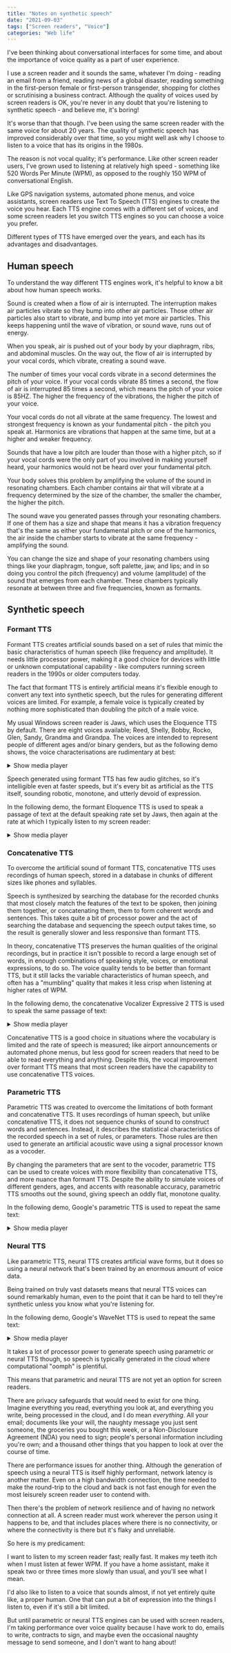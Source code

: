 ```yaml
---
title: "Notes on synthetic speech"
date: "2021-09-03"
tags: ["Screen readers", "Voice"]
categories: "Web life"
---
```


I've been thinking about conversational interfaces for some time, and about the importance of voice quality as a part of user experience. 

I use a screen reader and it sounds the same, whatever I'm doing - reading an email from a friend, reading news of a global disaster, reading something in the first-person female or first-person transgender, shopping for clothes or scrutinising a business contract. Although the quality of voices used by screen readers is OK, you're never in any doubt that you're listening to synthetic speech - and believe me, it's boring!

It's worse than that though. I've been using the same screen reader with the same voice for about 20 years. The quality of synthetic speech has improved considerably over that time, so you might well ask why I choose to listen to a voice that has its origins in the 1980s.

The reason is not vocal quality; it's performance. Like other screen reader users, I've grown used to listening at relatively high speed - something like 520 Words Per Minute (WPM), as opposed to the roughly 150 WPM of conversational English.

Like GPS navigation systems, automated phone menus, and voice assistants, screen readers use Text To Speech (TTS) engines to create the voice you hear. Each TTS engine comes with a different set of voices, and some screen readers let you switch TTS engines so you can choose a voice you prefer.

Different types of TTS have emerged over the years, and each has its advantages and disadvantages. 

## Human speech

To understand the way different TTS engines work, it's helpful to know a bit about how human speech works.

Sound is created when a flow of air is interrupted. The interruption makes air particles vibrate so they bump into other air particles. Those other air particles also start to vibrate, and bump into yet more air particles. This keeps happening until the wave of vibration, or sound wave, runs out of energy.

When you speak, air is pushed out of your body by your diaphragm, ribs, and abdominal muscles. On the way out, the flow of air is interrupted by your vocal cords, which vibrate, creating a sound wave.

The number of times your vocal cords vibrate in a second determines the pitch of your voice. If your vocal cords vibrate 85 times a second, the flow of air is interrupted 85 times a second, which means the pitch of your voice is 85HZ. The higher the frequency of the vibrations, the higher the pitch of your voice.

Your vocal cords do not all vibrate at the same frequency. The lowest and strongest frequency is known as your fundamental pitch - the pitch you speak at. Harmonics are vibrations that happen at the same time, but at a higher and weaker frequency.

Sounds that have a low pitch are louder than those with a higher pitch, so if your vocal cords were the only part of you involved in making yourself heard, your harmonics would not be heard over your fundamental pitch.

Your body solves this problem by amplifying the volume of the sound in resonating chambers. Each chamber contains air that will vibrate at a frequency determined by the size of the chamber, the smaller the chamber, the higher the pitch.

The sound wave you generated passes through your resonating chambers. If one of them has a size and shape that means it has a vibration frequency that's the same as either your fundamental pitch or one of the harmonics, the air inside the chamber starts to vibrate at the same frequency - amplifying the sound.

You can change the size and shape of your resonating chambers using things like your diaphragm, tongue, soft palette, jaw, and lips; and in so doing you control the pitch (frequency) and volume (amplitude) of the sound that emerges from each chamber. These chambers typically resonate at between three and five frequencies, known as formants.

## Synthetic speech

### Formant TTS

Formant TTS creates artificial sounds based on a set of rules that mimic the basic characteristics of human speech (like frequency and amplitude). It needs little processor power, making it a good choice for devices with little or unknown computational capability - like computers running screen readers in the 1990s or older computers today.

The fact that formant TTS is entirely artificial means it's flexible enough to convert any text into synthetic speech, but the rules for generating different voices are limited. For example, a female voice is typically created by nothing more sophisticated than doubling the pitch of a male voice.

My usual Windows screen reader is Jaws, which uses the Eloquence TTS by default. There are eight voices available; Reed, Shelly, Bobby, Rocko, Glen, Sandy, Grandma and Grandpa. The voices are intended to represent people of different ages and/or binary genders, but as the following demo shows, the voice characterisations are rudimentary at best:

<details>
<summary aria-label="Show media player for Eloquence TTS">Show media player</summary>
<audio controls src="../media/2021/TTS_Eloquence-demo.mp3"></audio>

### Eloquence TTS transcript

All voices have an American accent.

Robotic Male Adult Voice: "Hello, this is the voice of Reed.,"
Robotic Female Adult Voice: "This is the voice of Shelly,"
Robotic Male Child Voice: "This is the voice of Bobby,"
Robotic Deep Male Adult Voice: "This is the voice of Rocko,"
Robotic High Male Adult Voice: "This is the voice of Glen,"
Robotic High Female Adult Voice: "This is the voice of Sandy,"
Robotic Elder Female Voice: "This is the voice of Grandma,"
Robotic Elder Male Voice: "and this is the voice of Grandpa."
</details>

Speech generated using formant TTS has few audio glitches, so it's intelligible even at faster speeds, but it's every bit as artificial as the TTS itself, sounding robotic, monotone, and utterly devoid of expression.

In the following demo, the formant Eloquence TTS is used to speak a passage of text at the default speaking rate set by Jaws, then again at the rate at which I typically listen to my screen reader:

<details>
<summary aria-label="Show media player for formant TTS demo">Show media player</summary>

<audio controls src="../media/2021/TTS_formant-demo.mp3"></audio>

### Formant TTS transcript

Robotic Male Adult Voice (Slow):
"For millions of years, humans lived just like the animals. Then something happened that unleashed the power of our imagination. We learned to talk."

Robotic Male Adult Voice (Fast):
"For millions of years, humans lived just like the animals. Then something happened that unleashed the power of our imagination. We learned to talk."
</details>

### Concatenative TTS

To overcome the artificial sound of formant TTS, concatenative TTS uses recordings of human speech, stored in a database in chunks of different sizes like phones and syllables. 

Speech is synthesized by searching the database for the recorded chunks that most closely match the features of the text to be spoken, then joining them together, or concatenating them, them to form coherent words and sentences. This takes quite a bit of processor power and the act of searching the database and sequencing the speech output takes time, so the result is generally slower and less responsive than formant TTS.

In theory, concatenative TTS preserves the human qualities of the original recordings, but in practice it isn't possible to record a large enough set of words, in enough combinations of speaking style, voices, or emotional expressions, to do so. The voice quality tends to be better than formant TTS, but it still lacks the variable characteristics of human speech, and often has a "mumbling" quality that makes it less crisp when listening at higher rates of WPM.

In the following demo, the concatenative Vocalizer Expressive 2 TTS is used to speak the same passage of text:

<details>
<summary aria-label="Show media player for concatenative TTS demo">Show media player</summary>

<audio controls src="../media/2021/TTS_Concatenative-demo.mp3"></audio>

### Concatenative TTS transcript

Artificial Male Adult Voice:
"For millions of years, humans lived just like the animals. Then something happened that unleashed the power of our imagination. We learned to talk."
</details>

Concatenative TTS is a good choice in situations where the vocabulary is limited and the rate of speech is measured; like airport announcements or automated phone menus, but less good for screen readers that need to be able to read everything and anything. Despite this, the vocal improvement over formant TTS means that most screen readers have the capability to use concatenative TTS voices.

### Parametric TTS

Parametric TTS was created to overcome the limitations of both formant and concatenative TTS. It uses recordings of human speech, but unlike concatenative TTS, it does not sequence chunks of sound to construct words and sentences. Instead, it describes the statistical characteristics of the recorded speech in a set of rules, or parameters. Those rules are then used to generate an artificial acoustic wave using a signal processor known as a vocoder.

By changing the parameters that are sent to the vocoder, parametric TTS can be used to create voices with more flexibility than concatenative TTS, and more nuance than formant TTS. Despite the ability to simulate voices of different genders, ages, and accents with reasonable accuracy, parametric TTS smooths out the sound, giving speech an oddly flat, monotone quality.

In the following demo, Google's parametric TTS is used to repeat the same text:

<details>
<summary aria-label="Show media player for parametric TTS demo">Show media player</summary>

<audio controls src="../media/2021/TTS_parametric-demo.mp3"></audio>

### Parametric TTS transcript

More Human Male Adult Voice:
"For millions of years, humans lived just like the animals. Then something happened that unleashed the power of our imagination. We learned to talk."
</details>

### Neural TTS

Like parametric TTS, neural TTS creates artificial wave forms, but it does so using a neural network that's been trained by an enormous amount of voice data.

Being trained on truly vast datasets means that neural TTS voices can sound remarkably human, even to the point that it can be hard to tell they're synthetic unless you know what you're listening for. 

In the following demo, Google's WaveNet TTS is used to repeat the same text:

<details>
<summary aria-label="Show media player for neural TTS demo">Show media player</summary>

<audio controls src="../media/2021/TTS_Neural-demo.mp3"></audio>

### Neural TTS transcript

Nearly Human Male Adult Voice:
"For millions of years, humans lived just like the animals. Then something happened that unleashed the power of our imagination. We learned to talk."
</details>

It takes a lot of processor power to generate speech using parametric or neural TTS though, so speech is typically generated in the cloud where computational "oomph" is plentiful.

This means that parametric and neural TTS are not yet an option for screen readers.

There are privacy safeguards that would need to exist for one thing. Imagine everything you read, everything you look at, and everything you write, being processed in the cloud, and I do mean *everything*. All your email; documents like your will, the naughty message you just sent someone, the groceries you bought this week, or a Non-Disclosure Agreement (NDA) you need to sign; people's personal information including you're own; and a thousand other things that you happen to look at over the course of time.

There are performance issues for another thing. Although the generation of speech using a neural TTS is itself highly performant, network latency is another matter. Even on a high bandwidth connection, the time needed to make the round-trip to the cloud and back is not fast enough for even the most leisurely screen reader user to contend with.

Then there's the problem of network resilience and of having no network connection at all. A screen reader must work wherever the person using it happens to be, and that includes places where there is no connectivity, or where the connectivity is there but it's flaky and unreliable.

So here is my predicament:

I want to listen to my screen reader fast; really fast. It makes my teeth itch when I must listen at fewer WPM. If you have a home assistant, make it speak two or three times more slowly than usual, and you'll see what I mean.

I'd also like to listen to a voice that sounds almost, if not yet entirely quite like, a proper human. One that can put a bit of expression into the things I listen to, even if it's still a bit limited.

But until parametric or neural TTS engines can be used with screen readers, I'm taking performance over voice quality because I have work to do, emails to write, contracts to sign, and maybe even the occasional naughty message to send someone, and I don't want to hang about!